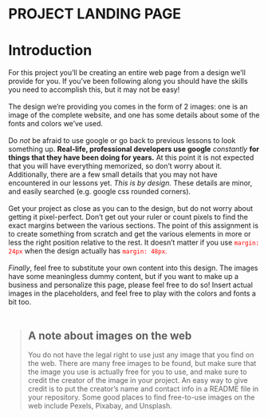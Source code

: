# PROJECT LANDING PAGE

# Introduction

For this project you’ll be creating an entire web page from a design we’ll
provide for you. If you’ve been following along you should have the skills you
need to accomplish this, but it may not be easy!<br>
<br>
The design we’re providing you comes in the form of 2 images: one is an image
of the complete website, and one has some details about some of the fonts and
colors we’ve used.<br>
<br>
Do _not_ be afraid to use google or go back to previous lessons to look
something up. **Real-life, professional developers use google** _constantly_
**for things that they have been doing for years.** At this point it is not expected
that you will have everything memorized, so don’t worry about it.
Additionally, there are a few small details that you may not have encountered
in our lessons yet. _This is by design._ These details are minor, and easily
searched (e.g. google css rounded corners).<br>
<br>
Get your project as close as you can to the design, but do not worry about getting
it pixel-perfect. Don’t get out your ruler or count pixels to find the exact margins
between the various sections. The point of this assignment is to create something
from scratch and get the various elements in more or less the right position
relative to the rest. It doesn’t matter if you use
<span style="color:red">`margin: 24px`</span> when the design actually
has <span style="color:red">`margin: 48px`.</span><br>
<br>
_Finally_, feel free to substitute your own content into this design. The images
have some meaningless dummy content, but if you want to make up a business and
personalize this page, please feel free to do so! Insert actual images in the
placeholders, and feel free to play with the colors and fonts a bit too.<br>
<br>

> ## A note about images on the web <br>
>
> You do not have the legal right to use just any image that you find on the web.
> There are many free images to be found, but make sure that the image you use is
> actually free for you to use, and make sure to credit the creator of the image
> in your project. An easy way to give credit is to put the creator’s name and
> contact info in a README file in your repository. Some good places to find
> free-to-use images on the web include Pexels, Pixabay, and Unsplash.

